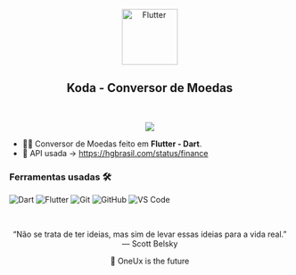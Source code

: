 <p align="center">
 <img width="100px" src="https://i.imgur.com/c8mzt5d.png" align="center" alt="Flutter" />
 <h2 align="center">Koda - Conversor de Moedas</h2>
</p>
<br>
<p align="center">
 
  <a href="https://hgbrasil.com/status/finance">
      <img src="https://img.shields.io/badge/HGBrasil%20-API%E2%86%92-gray.svg?colorA=45D1FD&colorB=45D1FD&style=for-the-badge"/>
    </a>
   

</p>

<p align="center">





</p>



- 👨‍💻 Conversor de Moedas feito em **Flutter - Dart**.
- 🔗 API usada -> https://hgbrasil.com/status/finance






 ### Ferramentas usadas 🛠


![Dart](http://img.shields.io/badge/-Dart-45d1fd?style=flat-square&logo=dart&logoColor=ffffff)
![Flutter](https://img.shields.io/badge/-Flutter-%45D1FD?style=flat-square&logo=flutter&logoColor=ffffff)
![Git](https://img.shields.io/badge/-Git-%23F05032?style=flat-square&logo=git&logoColor=%23ffffff)
![GitHub](https://img.shields.io/badge/-GitHub-181717?style=flat-square&logo=github)
![VS Code](http://img.shields.io/badge/-VS%20Code-007ACC?style=flat-square&logo=visual-studio-code&logoColor=ffffff)


<br/>


<p align="center">
“Não se trata de ter ideias, mas sim de levar essas ideias para a vida real.” — Scott Belsky
</p>

<p align="center">
 🚀 OneUx is the future
</p>
